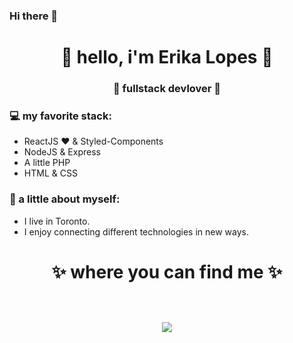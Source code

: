 ### Hi there 👋

<!--
**fkajouii/fkajouii** is a ✨ _special_ ✨ repository because its `README.md` (this file) appears on your GitHub profile.

Here are some ideas to get you started:

- 🔭 I’m currently working on ...
- 🌱 I’m currently learning ...
- 👯 I’m looking to collaborate on ...
- 🤔 I’m looking for help with ...
- 💬 Ask me about ...
- 📫 How to reach me: ...
- 😄 Pronouns: ...
- ⚡ Fun fact: ...
-->
<h1 align="center"> 🤩 hello, i'm Erika Lopes 🤩 </h1>
<h3 align="center">🚀 fullstack devlover 🚀</h3>

<!--<img src="https://yata-apix-a9caea66-ad78-425f-aa08-e292558ebb65.lss.locawebcorp.com.br/b7c7dbff38ae4f419c94ce8d2254b9d9.png"> -->

### 💻 my favorite stack:
- ReactJS ❤ & Styled-Components
- NodeJS & Express
- A little PHP
- HTML & CSS

### 👧 a little about myself:
- I live in Toronto.
- I enjoy connecting different technologies in new ways.

<!--<img src="https://yata-apix-a9caea66-ad78-425f-aa08-e292558ebb65.lss.locawebcorp.com.br/b7c7dbff38ae4f419c94ce8d2254b9d9.png"> -->

<h1 align="center">
✨ where you can find me ✨
  
  <p align="center"><br/>
   <a href="https://www.linkedin.com/in/kajouii/">
    <img src="https://img.shields.io/badge/linkedin-erika--lopes-blue">
  </a>

</p>
</h1>
